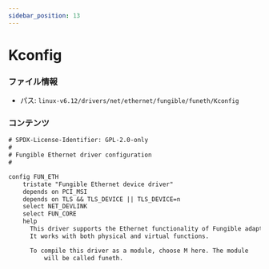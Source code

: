 ```yaml
---
sidebar_position: 13
---
```

# Kconfig

### ファイル情報

- パス: `linux-v6.12/drivers/net/ethernet/fungible/funeth/Kconfig`

### コンテンツ

```txt
# SPDX-License-Identifier: GPL-2.0-only
#
# Fungible Ethernet driver configuration
#

config FUN_ETH
	tristate "Fungible Ethernet device driver"
	depends on PCI_MSI
	depends on TLS && TLS_DEVICE || TLS_DEVICE=n
	select NET_DEVLINK
	select FUN_CORE
	help
	  This driver supports the Ethernet functionality of Fungible adapters.
	  It works with both physical and virtual functions.

	  To compile this driver as a module, choose M here. The module
          will be called funeth.

```
